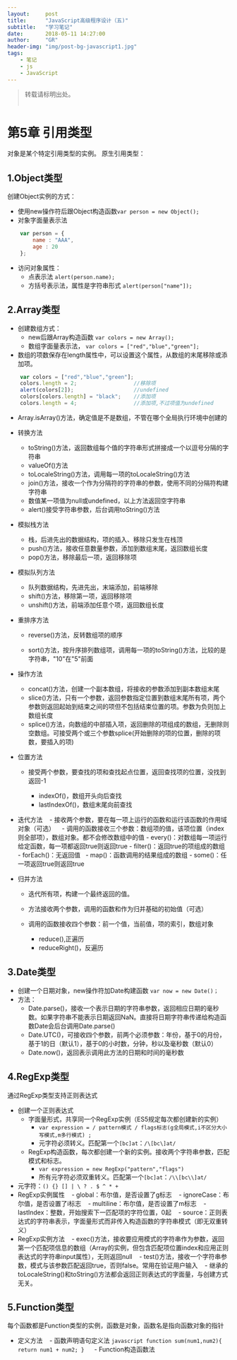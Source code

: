 ```yaml
---
layout:     post
title:      "JavaScript高级程序设计（五)"
subtitle:   "学习笔记"          
date:       2018-05-11 14:27:00
author:     "GR"
header-img: "img/post-bg-javascript1.jpg"
tags:
    - 笔记
    - js
    - JavaScript
---
```

> 转载请标明出处。<br><br>

# 第5章 引用类型
对象是某个特定引用类型的实例。
原生引用类型：
## 1.Object类型
创建Object实例的方式：
- 使用new操作符后跟Object构造函数`var person = new Object();`
- 对象字面量表示法
```javascript
    var person = {
        name : "AAA",
        age : 20
    };
```
- 访问对象属性：
    - 点表示法 `alert(person.name);`
    - 方括号表示法，属性是字符串形式 `alert(person["name"]);`

## 2.Array类型
- 创建数组方式：
    - new后跟Array构造函数 `var colors = new Array();`
    - 数组字面量表示法， `var colors = ["red","blue","green"];`
- 数组的项数保存在length属性中，可以设置这个属性，从数组的末尾移除或添加项。
```javascript
    var colors = ["red","blue","green"];
    colors.length = 2;                  //移除项
    alert(colors[2]);                   //undefined
    colors[colors.length] = "black";    //添加项
    colors.length = 4;                  //添加项,不过项值为undefined
```

- Array.isArray()方法，确定值是不是数组，不管在哪个全局执行环境中创建的
- 转换方法
    - toString()方法，返回数组每个值的字符串形式拼接成一个以逗号分隔的字符串
    - valueOf()方法
    - toLocaleString()方法，调用每一项的toLocaleString()方法
    - join()方法，接收一个作为分隔符的字符串的参数，使用不同的分隔符构建字符串
    - 数值某一项值为null或undefined，以上方法返回空字符串 
    - alert()接受字符串参数，后台调用toString()方法
    
- 模拟栈方法
    - 栈，后进先出的数据结构，项的插入、移除只发生在栈顶
    - push()方法，接收任意数量参数，添加到数组末尾，返回数组长度
    - pop()方法，移除最后一项，返回移除项

- 模拟队列方法
    - 队列数据结构，先进先出，末端添加，前端移除
    - shift()方法，移除第一项，返回移除项
    - unshift()方法，前端添加任意个项，返回数组长度

- 重排序方法
    - reverse()方法，反转数组项的顺序</p>
    - sort()方法，按升序排列数组项，调用每一项的toString()方法，比较的是字符串，"10"在"5"前面</p>

- 操作方法
    - concat()方法，创建一个副本数组，将接收的参数添加到副本数组末尾
    - slice()方法，只有一个参数，返回参数指定位置到数组末尾所有项，两个参数则返回起始到结束之间的项但不包括结束位置的项。参数为负则加上数组长度
    - splice()方法，向数组的中部插入项，返回删除的项组成的数组，无删除则空数组。可接受两个或三个参数splice(开始删除的项的位置，删除的项数，要插入的项)
- 位置方法
    - 接受两个参数，要查找的项和查找起点位置，返回查找项的位置，没找到返回-1</p>
        - indexOf()，数组开头向后查找
        - lastIndexOf()，数组末尾向前查找

- 迭代方法
    - 接收两个参数，要在每一项上运行的函数和运行该函数的作用域对象（可选）
    - 调用的函数接收三个参数：数组项的值，该项位置（index则全部项），数组对象。都不会修改数组中的值
        - every()：对数组每一项运行给定函数，每一项都返回true则返回true
        - filter()：返回true的项组成的数组
        - forEach()：无返回值
        - map()：函数调用的结果组成的数组
        - some()：任一项返回true则返回true
    
- 归并方法
    - 迭代所有项，构建一个最终返回的值。</p>
    - 方法接收两个参数，调用的函数和作为归并基础的初始值（可选）</p>
    - 调用的函数接收四个参数：前一个值，当前值，项的索引，数组对象</p> 
        - reduce(),正遍历
        - reduceRight()，反遍历

## 3.Date类型
- 创建一个日期对象，new操作符加Date构建函数 `var now = new Date()；`
- 方法：
    - Date.parse()，接收一个表示日期的字符串参数，返回相应日期的毫秒数。如果字符串不能表示日期返回NaN。直接将日期字符串传递给构造函数Date会后台调用Date.parse()
    - Date.UTC()，可接收四个参数，前两个必须参数：年份，基于0的月份，基于1的日（默认1），基于0的小时数，分钟，秒以及毫秒数（默认0）
    - Date.now()，返回表示调用此方法的日期和时间的毫秒数

## 4.RegExp类型
通过RegExp类型支持正则表达式
- 创建一个正则表达式
    - 字面量形式，共享同一个RegExp实例（ES5规定每次都创建新的实例） 
        - `var expression = / pattern模式 / flags标志(g全局模式,i不区分大小写模式,m多行模式) ;`
        - 元字符必须转义。匹配第一个`[bc]at`：`/\[bc\]at/`
    - RegExp构造函数，每次都创建一个新的实例。接收两个字符串参数，匹配模式和标志。
        - `var expression = new RegExp("pattern","flags")`
        - 所有元字符必须双重转义。匹配第一个`[bc]at`：`/\\[bc\\]at/`
- 元字符：`() {} [] | \ ? . $ ^ * + `
- RegExp实例属性
    - global：布尔值，是否设置了g标志
    - ignoreCase：布尔值，是否设置了i标志
    - multiline：布尔值，是否设置了m标志
    - lastIndex：整数，开始搜索下一匹配项的字符位置，0起
    - source：正则表达式的字符串表示，字面量形式而非传入构造函数的字符串模式（即无双重转义）
- RegExp实例方法
    - exec()方法，接收要应用模式的字符串作为参数，返回第一个匹配项信息的数组（Array的实例，但包含匹配项位置index和应用正则表达式的字符串input属性），无则返回null
    - test()方法，接收一个字符串参数，模式与该参数匹配返回true，否则false。常用在验证用户输入
    - 继承的toLocaleString()和toString()方法都会返回正则表达式的字面量，与创建方式无关。

## 5.Function类型
每个函数都是Function类型的实例，函数是对象，函数名是指向函数对象的指针
- 定义方法
    - 函数声明语句定义法 
        ```javascript
        function sum(num1,num2){
            return num1 + num2;
        }
        ```
    - Function构造函数法
        
